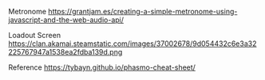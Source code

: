 Metronome
https://grantjam.es/creating-a-simple-metronome-using-javascript-and-the-web-audio-api/

Loadout Screen
https://clan.akamai.steamstatic.com/images/37002678/9d054432c6e3a32225767947a1538ea2fdba139d.png

Reference
https://tybayn.github.io/phasmo-cheat-sheet/
